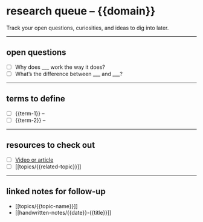 # research queue – {{domain}}

Track your open questions, curiosities, and ideas to dig into later.

---

## open questions
- [ ] Why does ___ work the way it does?
- [ ] What’s the difference between ___ and ___?

---

## terms to define
- [ ] {{term-1}} – 
- [ ] {{term-2}} – 

---

## resources to check out
- [ ] [Video or article](https://example.com)
- [ ] [[topics/{{related-topic}}]]

---

## linked notes for follow-up
- [[topics/{{topic-name}}]]
- [[handwritten-notes/{{date}}-{{title}}]]
